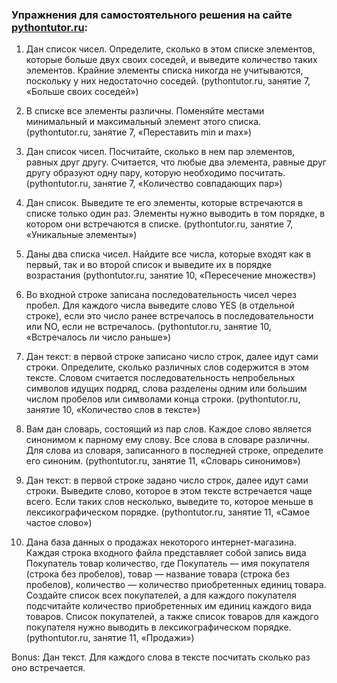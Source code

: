 ### Упражнения для самостоятельного решения на сайте [pythontutor.ru](https://pythontutor.ru):

1.	Дан список чисел. Определите, сколько в этом списке элементов, которые больше двух своих соседей, и выведите количество таких элементов. Крайние элементы списка никогда не учитываются, поскольку у них недостаточно соседей.  (pythontutor.ru, занятие 7, «Больше своих соседей»)

2.	В списке все элементы различны. Поменяйте местами минимальный и максимальный элемент этого списка. (pythontutor.ru, занятие 7, «Переставить min и max»)

3.	Дан список чисел. Посчитайте, сколько в нем пар элементов, равных друг другу. Считается, что любые два элемента, равные друг другу образуют одну пару, которую необходимо посчитать. (pythontutor.ru, занятие 7, «Количество совпадающих пар»)

4.	Дан список. Выведите те его элементы, которые встречаются в списке только один раз. Элементы нужно выводить в том порядке, в котором они встречаются в списке. (pythontutor.ru, занятие 7, «Уникальные элементы»)

5.	Даны два списка чисел. Найдите все числа, которые входят как в первый, так и во второй список и выведите их в порядке возрастания (pythontutor.ru, занятие 10, «Пересечение множеств»)

6.	Во входной строке записана последовательность чисел через пробел. Для каждого числа выведите слово YES (в отдельной строке), если это число ранее встречалось в последовательности или NO, если не встречалось.
(pythontutor.ru, занятие 10, «Встречалось ли число раньше»)

7.	Дан текст: в первой строке записано число строк, далее идут сами строки. Определите, сколько различных слов содержится в этом тексте. Словом считается последовательность непробельных символов идущих подряд, слова разделены одним или большим числом пробелов или символами конца строки. (pythontutor.ru, занятие 10, «Количество слов в тексте»)

8.	Вам дан словарь, состоящий из пар слов. Каждое слово является синонимом к парному ему слову. Все слова в словаре различны. Для слова из словаря, записанного в последней строке, определите его синоним. (pythontutor.ru, занятие 11, «Словарь синонимов»)

9.	Дан текст: в первой строке задано число строк, далее идут сами строки. Выведите слово, которое в этом тексте встречается чаще всего. Если таких слов несколько, выведите то, которое меньше в лексикографическом порядке. (pythontutor.ru, занятие 11, «Самое частое слово»)

10.	Дана база данных о продажах некоторого интернет-магазина. Каждая строка входного файла представляет собой запись вида Покупатель товар количество, где Покупатель — имя покупателя (строка без пробелов), товар — название товара (строка без пробелов), количество — количество приобретенных единиц товара. Создайте список всех покупателей, а для каждого покупателя подсчитайте количество приобретенных им единиц каждого вида товаров. Список покупателей, а также список товаров для каждого покупателя нужно выводить в лексикографическом порядке. (pythontutor.ru, занятие 11, «Продажи»)


Bonus: Дан текст. Для каждого слова в тексте посчитать сколько раз оно встречается.








